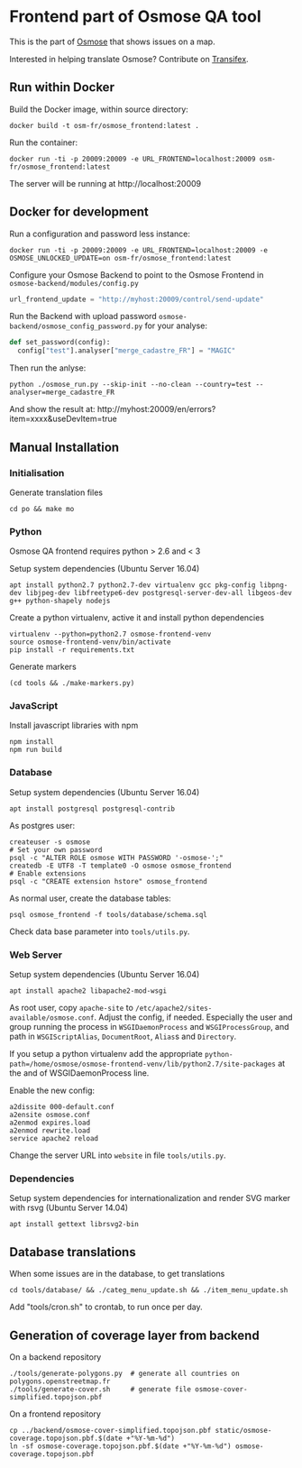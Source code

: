 Frontend part of Osmose QA tool
===============================

This is the part of [Osmose](http://osmose.openstreetmap.fr) that shows issues
on a map.

Interested in helping translate Osmose? Contribute on [Transifex](https://www.transifex.com/openstreetmap-france/osmose/).


Run within Docker
-----------------

Build the Docker image, within source directory:
```
docker build -t osm-fr/osmose_frontend:latest .
```

Run the container:
```
docker run -ti -p 20009:20009 -e URL_FRONTEND=localhost:20009 osm-fr/osmose_frontend:latest
```

The server will be running at http://localhost:20009

Docker for development
----------------------

Run a configuration and password less instance:
```
docker run -ti -p 20009:20009 -e URL_FRONTEND=localhost:20009 -e OSMOSE_UNLOCKED_UPDATE=on osm-fr/osmose_frontend:latest
```

Configure your Osmose Backend to point to the Osmose Frontend in `osmose-backend/modules/config.py`
```python
url_frontend_update = "http://myhost:20009/control/send-update"
```

Run the Backend with upload password `osmose-backend/osmose_config_password.py` for your analyse:
```python
def set_password(config):
  config["test"].analyser["merge_cadastre_FR"] = "MAGIC"
```

Then run the anlyse:
```
python ./osmose_run.py --skip-init --no-clean --country=test --analyser=merge_cadastre_FR
```

And show the result at: http://myhost:20009/en/errors?item=xxxx&useDevItem=true


Manual Installation
-------------------

### Initialisation

Generate translation files
```
cd po && make mo
```


### Python

Osmose QA frontend requires python > 2.6 and < 3

Setup system dependencies (Ubuntu Server 16.04)
```
apt install python2.7 python2.7-dev virtualenv gcc pkg-config libpng-dev libjpeg-dev libfreetype6-dev postgresql-server-dev-all libgeos-dev g++ python-shapely nodejs
```

Create a python virtualenv, active it and install python dependencies
```
virtualenv --python=python2.7 osmose-frontend-venv
source osmose-frontend-venv/bin/activate
pip install -r requirements.txt
```

Generate markers
```
(cd tools && ./make-markers.py)
```


### JavaScript

Install javascript libraries with npm
```
npm install
npm run build
```


### Database

Setup system dependencies (Ubuntu Server 16.04)
```
apt install postgresql postgresql-contrib
```

As postgres user:
```
createuser -s osmose
# Set your own password
psql -c "ALTER ROLE osmose WITH PASSWORD '-osmose-';"
createdb -E UTF8 -T template0 -O osmose osmose_frontend
# Enable extensions
psql -c "CREATE extension hstore" osmose_frontend
```

As normal user, create the database tables:
```
psql osmose_frontend -f tools/database/schema.sql
```

Check data base parameter into `tools/utils.py`.


### Web Server

Setup system dependencies (Ubuntu Server 16.04)
```
apt install apache2 libapache2-mod-wsgi
```

As root user, copy `apache-site` to `/etc/apache2/sites-available/osmose.conf`.
Adjust the config, if needed. Especially the user and group running the process in
`WSGIDaemonProcess` and `WSGIProcessGroup`, and path in `WSGIScriptAlias`,
`DocumentRoot`, `Alias`s and `Directory`.

If you setup a python virtualenv add the appropriate `python-path=/home/osmose/osmose-frontend-venv/lib/python2.7/site-packages`
at the and of WSGIDaemonProcess line.

Enable the new config:
```
a2dissite 000-default.conf
a2ensite osmose.conf
a2enmod expires.load
a2enmod rewrite.load
service apache2 reload
```

Change the server URL into `website` in file `tools/utils.py`.


### Dependencies

Setup system dependencies for internationalization and render SVG marker with rsvg (Ubuntu Server 14.04)
```
apt install gettext librsvg2-bin
```

Database translations
---------------------

When some issues are in the database, to get translations
```
cd tools/database/ && ./categ_menu_update.sh && ./item_menu_update.sh
```

Add "tools/cron.sh" to crontab, to run once per day.


Generation of coverage layer from backend
-----------------------------------------

On a backend repository
```
./tools/generate-polygons.py  # generate all countries on polygons.openstreetmap.fr
./tools/generate-cover.sh     # generate file osmose-cover-simplified.topojson.pbf
```

On a frontend repository
```
cp ../backend/osmose-cover-simplified.topojson.pbf static/osmose-coverage.topojson.pbf.$(date +"%Y-%m-%d")
ln -sf osmose-coverage.topojson.pbf.$(date +"%Y-%m-%d") osmose-coverage.topojson.pbf
```
